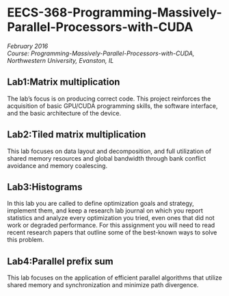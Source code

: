 # EECS-368-Programming-Massively-Parallel-Processors-with-CUDA
_February 2016_ <br/>
_Course: Programming-Massively-Parallel-Processors-with-CUDA, Northwestern University, Evanston, IL_

## Lab1:Matrix multiplication
The lab’s focus is on producing correct code. This project reinforces the acquisition of basic GPU/CUDA programming skills, the software interface, and the basic architecture of the device.

## Lab2:Tiled matrix multiplication
This lab focuses on data layout and decomposition, and full utilization of shared memory resources and global bandwidth through bank conflict avoidance and memory coalescing.

## Lab3:Histograms
In this lab you are called to define optimization goals and strategy, implement them, and keep a research lab journal on which you report statistics and analyze every optimization you tried, even ones that did not work or degraded performance. For this assignment you will need to read recent research papers that outline some of the best-known ways to solve this problem.

## Lab4:Parallel prefix sum
This lab focuses on the application of efficient parallel algorithms that utilize shared memory and synchronization and minimize path divergence.
